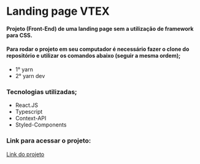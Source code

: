 # Landing page VTEX

#### Projeto (Front-End) de uma landing page sem a utilização de framework para CSS.

#### Para rodar o projeto em seu computador é necessário fazer o clone do repositório e utilizar os comandos abaixo (seguir a mesma ordem);

- 1° yarn
- 2° yarn dev

### Tecnologias utilizadas;

- React.JS
- Typescript
- Context-API
- Styled-Components

### Link para acessar o projeto:

<a href="https://landingpage-thiagolbf.vercel.app/" target="_blank">Link do projeto</a>
